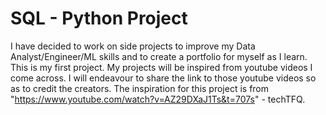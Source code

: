 # SQL - Python Project
I have decided to work on side projects to improve my Data Analyst/Engineer/ML skills and to create a portfolio for myself as I learn.
This is my first project. My projects will be inspired from youtube videos I come across. I will endeavour to share the link to those youtube videos
so as to credit the creators. The inspiration for this project is from "https://www.youtube.com/watch?v=AZ29DXaJ1Ts&t=707s" - techTFQ.


